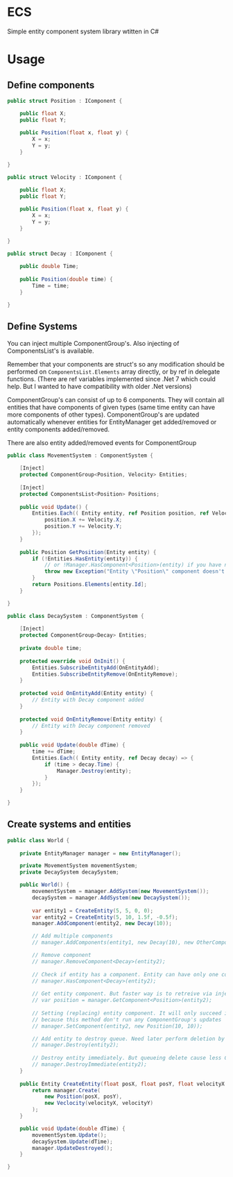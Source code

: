 # ECS
Simple entity component system library wtitten in C#

# Usage

## Define components
```cs
public struct Position : IComponent {

	public float X;
	public float Y;
	
	public Position(float x, float y) {
		X = x;
		Y = y;
	}

}

public struct Velocity : IComponent {

	public float X;
	public float Y;
	
	public Position(float x, float y) {
		X = x;
		Y = y;
	}

}

public struct Decay : IComponent {
	
	public double Time;
	
	public Position(double time) {
		Time = time;
	}

}
```

## Define Systems

You can inject multiple ComponentGroup's. Also injecting of ComponentsList's is available.

Remember that your components are struct's so any modification should be performed on `ComponentsList.Elements` array directly, or by ref in delegate functions. (There are ref variables implemented since .Net 7 which could help. But I wanted to have compatibility with older .Net versions)

ComponentGroup's can consist of up to 6 components.
They will contain all entities that have components of given types (same time entity can have more components of other types).
ComponentGroup's are updated automatically whenever entities for EntityManager get added/removed or entity components added/removed.

There are also entity added/removed events for ComponentGroup
```cs
public class MovementSystem : ComponentSystem {
	
	[Inject]
	protected ComponentGroup<Position, Velocity> Entities;
	
	[Inject]
	protected ComponentsList<Position> Positions;
	
	public void Update() {
		Entities.Each(( Entity entity, ref Position position, ref Velocity velocity) => {
			position.X += Velocity.X;
			position.Y += Velocity.Y;
		});
	}
	
	public Position GetPosition(Entity entity) {
		if (!Entities.HasEntity(entity)) {
			// or !Manager.HasComponent<Position>(entity) if you have no ComponentGroup with that component
			throw new Exception("Entity \"Position\" component doesn't exist");
		}
		return Positions.Elements[entity.Id];
	}

}

public class DecaySystem : ComponentSystem {
	
	[Inject]
	protected ComponentGroup<Decay> Entities;
	
	private double time;
	
	protected override void OnInit() {
		Entities.SubscribeEntityAdd(OnEntityAdd);
		Entities.SubscribeEntityRemove(OnEntityRemove);
	}
	
	protected void OnEntityAdd(Entity entity) {
		// Entity with Decay component added
	}
	
	protected void OnEntityRemove(Entity entity) {
		// Entity with Decay component removed
	}
	
	public void Update(double dTime) {
		time += dTime;
		Entities.Each(( Entity entity, ref Decay decay) => {
			if (time > decay.Time) {
				Manager.Destroy(entity);
			}
		});
	}

}
```

## Create systems and entities
```cs
public class World {
	
	private EntityManager manager = new EntityManager();

	private MovementSystem movementSystem;
	private DecaySystem decaySystem;

	public World() {
		movementSystem = manager.AddSystem(new MovementSystem());
		decaySystem = manager.AddSystem(new DecaySystem());
		
		var entity1 = CreateEntity(5, 5, 0, 0);
		var entity2 = CreateEntity(5, 10, 1.5f, -0.5f);
		manager.AddComponent(entity2, new Decay(10));

		// Add multiple components
		// manager.AddComponents(entity1, new Decay(10), new OtherComponent());

		// Remove component
		// manager.RemoveComponent<Decay>(entity2);
		
		// Check if entity has a component. Entity can have only one component of each type
		// manager.HasComponent<Decay>(entity2);
		
		// Get entity component. But faster way is to retreive via injected ComponentsList
		// var position = manager.GetComponent<Position>(entity2);
		
		// Setting (replacing) entity component. It will only succeed if entity already have component of that type,
		// because this method don't run any ComponentGroup's updates
		// manager.SetComponent(entity2, new Position(10, 10));

		// Add entity to destroy queue. Need later perform deletion by calling manager.UpdateDestroyed()
		// manager.Destroy(entity2);
		
		// Destroy entity immediately. But queueing delete cause less ComponentGroup's updates
		// manager.DestroyImmediate(entity2);
	}
	
	public Entity CreateEntity(float posX, float posY, float velocityX = 0, float velocityY = 0) {
		return manager.Create(
			new Position(posX, posY),
			new Veclocity(velocityX, velocityY)
		);
	}

	public void Update(double dTime) {
		movementSystem.Update();
		decaySystem.Update(dTime);
		manager.UpdateDestroyed();
	}

}
```
